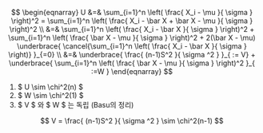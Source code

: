 $$ \begin{eqnarray}
U
&=&
\sum_{i=1}^n \left( \frac{ X_i - \mu }{ \sigma } \right)^2 = \sum_{i=1}^n \left( \frac{ X_i - \bar X + \bar X - \mu }{ \sigma } \right)^2
\\ &=&
\sum_{i=1}^n \left( \frac{ X_i - \bar X }{ \sigma } \right)^2 + \sum_{i=1}^n \left( \frac{ \bar X - \mu }{ \sigma } \right)^2 + 2(\bar X - \mu) \underbrace{ \cancel{\sum_{i=1}^n \left( \frac{ X_i - \bar X }{ \sigma  } \right)} }_{=0}
\\ &=&
\underbrace{ \frac{ (n-1)S^2 }{ \sigma ^2 } }_{ := V} + \underbrace{ \sum_{i=1}^n \left( \frac{ \bar X - \mu }{ \sigma } \right)^2 }_{ :=W }
\end{eqnarray} $$

1. $ U \sim \chi^2(n) $ 
2. $ W \sim \chi^2(1) $
3. $ V $ 와 $ W $ 는 독립 (Basu의 정리)

$$ V =  \frac{ (n-1)S^2 }{ \sigma ^2 } \sim \chi^2(n-1) $$